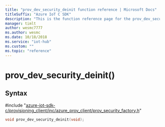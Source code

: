 ```yaml
---                             
title: "prov_dev_security_deinit function reference | Microsoft Docs" 
titleSuffix: "Azure IoT C SDK"            
description: "This is the function reference page for the prov_dev_security_deinit() function in the Azure IoT C SDK. This SDK is used with Azure IoT Hub and Azure IoT Hub Device Provisioning Service"            
manager: timlt                 
author: wesmc7777              
ms.author: wesmc               
ms.date: 10/18/2018                    
ms.service: "iot-hub"             
ms.custom: ""                
ms.topic: "reference"        
---                            
```


# prov_dev_security_deinit()

## Syntax

\#include "[azure-iot-sdk-c/provisioning_client/inc/azure_prov_client/prov_security_factory.h](../prov-security-factory-h.md)"  
```C
void prov_dev_security_deinit(void);
```

